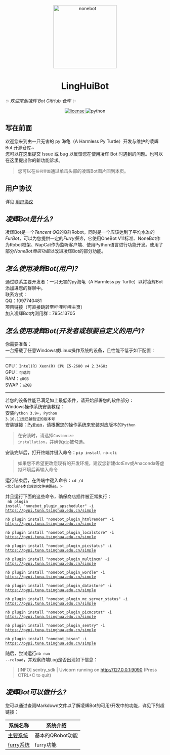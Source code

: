 <p align="center">
  <a href="https://github.com/Harmless-Turtle/LingHuiBot"><img src="http://q.qlogo.cn/headimg_dl?dst_uin=3806419216&spec=640&img_type=jpg" width="200" height="200" alt="nonebot"></a>
</p>

<h1 align="center">LingHuiBot</h1>

_✨ 欢迎来到凌辉 Bot GitHub 仓库 ✨_

<p align="center">
  <a href="./LICENSE">
    <img src="https://img.shields.io/github/license/cscs181/QQ-Github-Bot.svg" alt="license">
  </a>
  <img src="https://img.shields.io/badge/python-3.8+-blue.svg" alt="python">
</p>

## 写在前面

欢迎您来到由一只无害的 py 海龟（A Harmless Py Turtle）开发与维护的凌辉 Bot 开源仓库~ <br>
您可以在这里提交 Issue 或 bug 以反馈您在使用凌辉 Bot 时遇到的问题。也可以在这里提出你的新功能诉求。

> 您可以在`任何界面`通过单击头部的凌辉Bot图片回到本页。

## 用户协议

详见 [用户协议](./Markdown/User_Agreement.md)


<h2><em>凌辉Bot是什么?</em></h2>
凌辉Bot是一个<em>Tencent QQ</em>的Q群Robot，同时是一个应该达到了平均水准的<em>FurBot</em>，可以为您提供一定的<em>Furry服务</em>，它使用OneBot V11标准、NoneBot作为Robot框架、NapCat作为监听客户端、使用Python语言进行功能开发。使用了部分<em>NoneBot商店功能</em>以改进凌辉Bot的部分功能。

<h2><em>怎么使用凌辉Bot(用户)?</em></h2>
通过联系主要开发者：一只无害的py海龟（A Harmless py Turtle）以将凌辉Bot添加进您的群聊中。<br>
联系方式：<br>
QQ：1097740481<br>
项目链接（可直接跳转至哔哩哔哩主页）<br>
加入凌辉Bot内测用群：795413705

<h2><em>怎么使用凌辉Bot(开发者或想要自定义的用户)?</em></h2>
你需要准备：<br>
一台搭载了任意Windows或Linux操作系统的设备，且性能不低于如下配置：

---

CPU：<code>Intel(R) Xeon(R) CPU E5-2680 v4 2.34GHz</code><br>
GPU：<code>可选的</code><br>
RAM：<code>≥8GB</code><br>
SWAP：<code>≥2GB</code><br>

----

若您的设备性能已满足如上最低条件，请开始部署您的软件部分：<br>
Windows操作系统安装教程：<br>
安装<code>Python 3.9+</code>，<code>Python 3.10.11是已被验证的版本号</code><br>
安装链接：<a href="https://www.python.org/">Python</a>，请根据您的操作系统来安装对应版本的<code>Python</code><br>

> 在安装时，请选择<code>Customize installation</code>，并确保<code>pip</code>被勾选。

安装完毕后，打开终端并键入命令：<code>pip install nb-cli</code>

> 如果您不希望更改您现有的开发环境，建议您新建dotEnv或Anaconda等虚拟环境后再输入命令

运行结束后，在终端中键入命令：<code>cd /d <您clone本仓库的文件夹路径。></code>

并且运行下面的这些命令，确保商店插件被正常执行：<br>
<code>
nb plugin install "nonebot_plugin_apscheduler" -i https://pypi.tuna.tsinghua.edu.cn/simple<br>
nb plugin install "nonebot_plugin_htmlrender" -i https://pypi.tuna.tsinghua.edu.cn/simple<br>
nb plugin install "nonebot_plugin_localstore" -i https://pypi.tuna.tsinghua.edu.cn/simple<br>
nb plugin install "nonebot_plugin_picstatus" -i https://pypi.tuna.tsinghua.edu.cn/simple<br>
nb plugin install "nonebot_plugin_multincm" -i https://pypi.tuna.tsinghua.edu.cn/simple<br>
nb plugin install "nonebot_plugin_wordle" -i https://pypi.tuna.tsinghua.edu.cn/simple<br>
nb plugin install "nonebot_plugin_datastore" -i https://pypi.tuna.tsinghua.edu.cn/simple<br>
nb plugin install "nonebot_plugin_mc_server_status" -i https://pypi.tuna.tsinghua.edu.cn/simple<br>
nb plugin install "nonebot_plugin_picmcstat" -i https://pypi.tuna.tsinghua.edu.cn/simple<br>
nb plugin install "nonebot_plugin_sentry" -i https://pypi.tuna.tsinghua.edu.cn/simple<br>
nb plugin install "nonebot_bison" -i https://pypi.tuna.tsinghua.edu.cn/simple
</code>

随后，尝试运行<code>nb run --reload</code>，并观察终端Log是否出现如下信息：

> [INFO] sentry_sdk | Uvicorn running on http://127.0.0.1:9090 (Press CTRL+C to quit)

<h2><em>凌辉Bot可以做什么?</em></h2>
您可以通过查阅Markdown文件以了解凌辉Bot的可用/开发中的功能，详见下列超链接：<br>

|系统名称|系统介绍|
|---|---|
|<a href="./Markdown/Main_System.md">主要系统</a>|基本的QRobot功能|
|<a href="./Markdown/Furry_System.md">furry系统</a>|furry功能|
